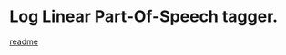 # Log Linear Part-Of-Speech tagger.
[readme](http://nbviewer.jupyter.org/github/vlad-user/log-linear-pos-tagger/blob/master/readme.pdf)